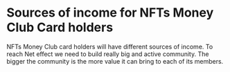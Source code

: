 # Sources of income for NFTs Money Club Card holders

NFTs Money Club card holders will have different sources of income. To reach Net effect we need to build really big and active community. The bigger the community is the more value it can bring to each of its members.&#x20;
